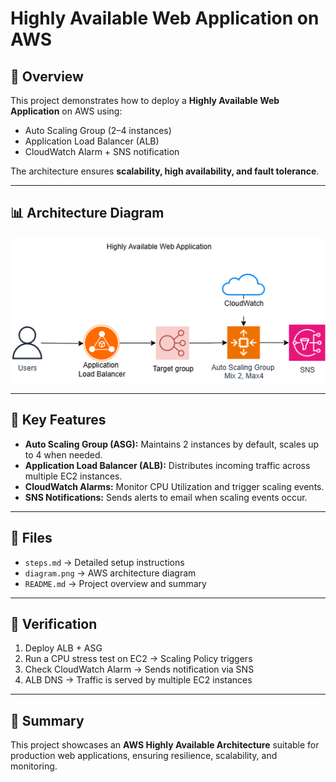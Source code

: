 # Highly Available Web Application on AWS

## 📌 Overview
This project demonstrates how to deploy a **Highly Available Web Application** on AWS using:
- Auto Scaling Group (2–4 instances)
- Application Load Balancer (ALB)
- CloudWatch Alarm + SNS notification

The architecture ensures **scalability, high availability, and fault tolerance**.

---

## 📊 Architecture Diagram
![Architecture Diagram](diagram.png)

---

## 🚀 Key Features
- **Auto Scaling Group (ASG):** Maintains 2 instances by default, scales up to 4 when needed.
- **Application Load Balancer (ALB):** Distributes incoming traffic across multiple EC2 instances.
- **CloudWatch Alarms:** Monitor CPU Utilization and trigger scaling events.
- **SNS Notifications:** Sends alerts to email when scaling events occur.

---

## 📂 Files
- `steps.md` → Detailed setup instructions
- `diagram.png` → AWS architecture diagram
- `README.md` → Project overview and summary

---

## 🔎 Verification
1. Deploy ALB + ASG  
2. Run a CPU stress test on EC2 → Scaling Policy triggers  
3. Check CloudWatch Alarm → Sends notification via SNS  
4. ALB DNS → Traffic is served by multiple EC2 instances  

---

## 📌 Summary
This project showcases an **AWS Highly Available Architecture** suitable for production web applications, ensuring resilience, scalability, and monitoring.
